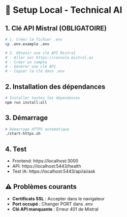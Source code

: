 # 🚀 Setup Local - Technical AI

## 1. Clé API Mistral (OBLIGATOIRE)

```bash
# 1. Créer le fichier .env
cp .env.example .env

# 2. Obtenir une clé API Mistral
# - Aller sur https://console.mistral.ai
# - Créer un compte
# - Générer une clé API
# - Copier la clé dans .env
```

## 2. Installation des dépendances

```bash
# Installer toutes les dépendances
npm run install:all
```

## 3. Démarrage

```bash
# Démarrage HTTPS automatique
./start-https.sh
```

## 4. Test

- Frontend: https://localhost:3000
- API: https://localhost:5443/health
- Test IA: https://localhost:5443/api/ai/ask

## ⚠️ Problèmes courants

- **Certificats SSL** : Accepter dans le navigateur
- **Port occupé** : Changer PORT dans .env
- **Clé API manquante** : Erreur 401 de Mistral
